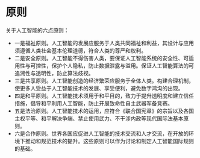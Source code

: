 # 原则

关于人工智能的六点原则：

- 一是福祉原则。人工智能的发展应服务于人类共同福祉和利益，其设计与应用须遵循人类社会基本伦理道德，符合人类的尊严和权利。
- 二是安全原则。人工智能不得伤害人类，要保证人工智能系统的安全性、可适用性与可控性，保护个人隐私，防止数据泄露与滥用。保证人工智能算法的可追溯性与透明性，防止算法歧视。
- 三是共享原则。人工智能创造的经济繁荣应服务于全体人类。构建合理机制，使更多人受益于人工智能技术的发展、享受便利，避免数字鸿沟的出现。
- 四是和平原则。人工智能技术须用于和平目的，致力于提升透明度和建立信任措施，倡导和平利用人工智能，防止开展致命性自主武器军备竞赛。
- 五是法治原则。人工智能技术的运用，应符合《联合国宪章》的宗旨以及各国主权平等、和平解决争端、禁止使用武力、不干涉内政等现代国际法基本原则。
- 六是合作原则。世界各国应促进人工智能的技术交流和人才交流，在开放的环境下推动和规范技术的提升。这些原则可以作为讨论和制定人工智能国际规则的基础。

[1]: http://qjip.tsinghuajournals.com/article/2019/2096-1545/101393D-2019-1-102.shtml
